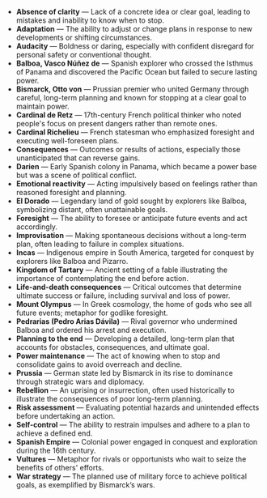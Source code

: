 - **Absence of clarity** — Lack of a concrete idea or clear goal, leading to mistakes and inability to know when to stop.
- **Adaptation** — The ability to adjust or change plans in response to new developments or shifting circumstances.
- **Audacity** — Boldness or daring, especially with confident disregard for personal safety or conventional thought.
- **Balboa, Vasco Núñez de** — Spanish explorer who crossed the Isthmus of Panama and discovered the Pacific Ocean but failed to secure lasting power.
- **Bismarck, Otto von** — Prussian premier who united Germany through careful, long-term planning and known for stopping at a clear goal to maintain power.
- **Cardinal de Retz** — 17th-century French political thinker who noted people's focus on present dangers rather than remote ones.
- **Cardinal Richelieu** — French statesman who emphasized foresight and executing well-foreseen plans.
- **Consequences** — Outcomes or results of actions, especially those unanticipated that can reverse gains.
- **Darien** — Early Spanish colony in Panama, which became a power base but was a scene of political conflict.
- **Emotional reactivity** — Acting impulsively based on feelings rather than reasoned foresight and planning.
- **El Dorado** — Legendary land of gold sought by explorers like Balboa, symbolizing distant, often unattainable goals.
- **Foresight** — The ability to foresee or anticipate future events and act accordingly.
- **Improvisation** — Making spontaneous decisions without a long-term plan, often leading to failure in complex situations.
- **Incas** — Indigenous empire in South America, targeted for conquest by explorers like Balboa and Pizarro.
- **Kingdom of Tartary** — Ancient setting of a fable illustrating the importance of contemplating the end before action.
- **Life-and-death consequences** — Critical outcomes that determine ultimate success or failure, including survival and loss of power.
- **Mount Olympus** — In Greek cosmology, the home of gods who see all future events; metaphor for godlike foresight.
- **Pedrarias (Pedro Arias Dávila)** — Rival governor who undermined Balboa and ordered his arrest and execution.
- **Planning to the end** — Developing a detailed, long-term plan that accounts for obstacles, consequences, and ultimate goal.
- **Power maintenance** — The act of knowing when to stop and consolidate gains to avoid overreach and decline.
- **Prussia** — German state led by Bismarck in its rise to dominance through strategic wars and diplomacy.
- **Rebellion** — An uprising or insurrection, often used historically to illustrate the consequences of poor long-term planning.
- **Risk assessment** — Evaluating potential hazards and unintended effects before undertaking an action.
- **Self-control** — The ability to restrain impulses and adhere to a plan to achieve a defined end.
- **Spanish Empire** — Colonial power engaged in conquest and exploration during the 16th century.
- **Vultures** — Metaphor for rivals or opportunists who wait to seize the benefits of others' efforts.
- **War strategy** — The planned use of military force to achieve political goals, as exemplified by Bismarck’s wars.
